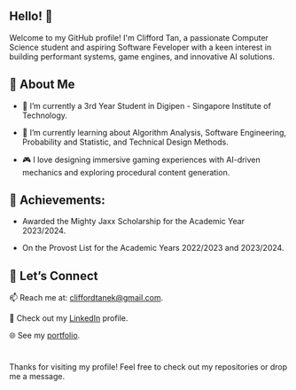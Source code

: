 ## Hello! 👋

Welcome to my GitHub profile! I'm Clifford Tan, a passionate Computer Science student and aspiring Software Feveloper with a keen interest in building performant systems, game engines, and innovative AI solutions.

## 🚀 **About Me**

- 🔭 I’m currently a 3rd Year Student in Digipen - Singapore Institute of Technology.

- 🌱 I’m currently learning about Algorithm Analysis, Software Engineering, Probability and Statistic, and Technical Design Methods.

- 🎮 I love designing immersive gaming experiences with AI-driven mechanics and exploring procedural content generation.

## 📜 **Achievements**:

- Awarded the Mighty Jaxx Scholarship for the Academic Year 2023/2024.

- On the Provost List for the Academic Years 2022/2023 and 2023/2024.

## 🤝 **Let’s Connect**

📫 Reach me at: cliffordtanek@gmail.com.

📝 Check out my <a href="http://www.linkedin.com/in/cliffordtanek" target="_blank">LinkedIn</a> profile.

🌐 See my <a href="http://cliffordtanek.weebly.com" target="_blank">portfolio</a>.
#
Thanks for visiting my profile! Feel free to check out my repositories or drop me a message.
